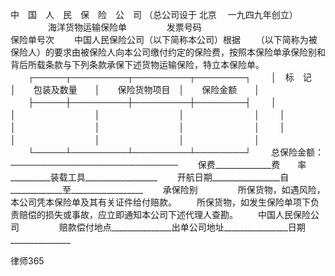 
 中　国　人　民　保　险　公　司
（总公司设于
北京
　一九四九年创立）
　　
　　海洋货物运输保险单
　　
　　发票号码　　　　　　　　　　　　　　　　　　　　　　保险单号次
　　中国人民保险公司（以下简称本公司）根据
　　（以下简称为被保险人）的要求由被保险人向本公司缴付约定的保险费，按照本保险单承保险别和背后所载条款与下列条款承保下述货物运输保险，特立本保险单。
　　┌─────┬─────────┬─────────┬────────┐
　　│　标　记　│　　包装及数量　　│　　保险货物项目　│　　保险金额　　│
　　├─────┼─────────┼─────────┼────────┤
　　│　　　　　│　　　　　　　　　│　　　　　　　　　│　　　　　　　　│
　　│　　　　　│　　　　　　　　　│　　　　　　　　　│　　　　　　　　│
　　│　　　　　│　　　　　　　　　│　　　　　　　　　│　　　　　　　　│
　　└─────┴─────────┴─────────┴────────┘
　　总保险金额：───────────────────────────
　　保费______________费　　率__________装载工具__________________
　　开航日期_________________自_____________至__________________
　　承保险别
　　
　　所保货物，如遇风险，本公司凭本保险单及其有关证件给付赔款。
　　所保货物，如发生保险单项下负责赔偿的损失或事故，应立即通知本公司下述代理人查勘。
　　中国人民保险公司
　　
　　赔款偿付地点_______________出单公司地址________________日期_______________　　




 
律师365






 


 

 
 
 
 
 
  


  
 

  


  


  
 
 
 
 

